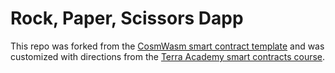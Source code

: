 # Rock, Paper, Scissors Dapp

This repo was forked from the [CosmWasm smart contract template](https://github.com/InterWasm/cw-template) and was customized with directions from the [Terra Academy smart contracts course](https://academy.terra.money/courses/cosmwasm-smart-contracts-i).

